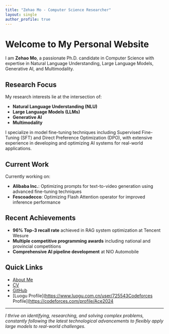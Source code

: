 ```yaml
---
title: "Zehao Mo - Computer Science Researcher"
layout: single
author_profile: true
---
```


# Welcome to My Personal Website

I am **Zehao Mo**, a passionate Ph.D. candidate in Computer Science with expertise in Natural Language Understanding, Large Language Models, Generative AI, and Multimodality.

## Research Focus

My research interests lie at the intersection of:
- **Natural Language Understanding (NLU)**
- **Large Language Models (LLMs)**
- **Generative AI**
- **Multimodality**

I specialize in model fine-tuning techniques including Supervised Fine-Tuning (SFT) and Direct Preference Optimization (DPO), with extensive experience in developing and optimizing AI systems for real-world applications.

## Current Work

Currently working on:
- **Alibaba Inc.**: Optimizing prompts for text-to-video generation using advanced fine-tuning techniques
- **Fescoadecco**: Optimizing Flash Attention operator for improved inference performance

## Recent Achievements

- **96% Top-3 recall rate** achieved in RAG system optimization at Tencent Wesure
- **Multiple competitive programming awards** including national and provincial competitions
- **Comprehensive AI pipeline development** at NIO Automobile

## Quick Links

- [About Me](/about/)
- [CV](/cv/)
- [GitHub](https://github.com/zmzhace)
- [Luogu Profile](https://www.luogu.com.cn/user/725543Codeforces Profile](https://codeforces.com/profile/Ace2024
---

*I thrive on identifying, researching, and solving complex problems, constantly following the latest technological advancements to flexibly apply large models to real-world challenges.* 